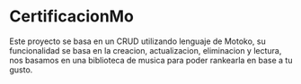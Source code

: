 # CertificacionMo
Este proyecto se basa en un CRUD utilizando lenguaje de Motoko, su funcionalidad se basa en la creacion, actualizacion, eliminacion y lectura, nos basamos en una biblioteca de musica para poder rankearla en base a tu gusto.
